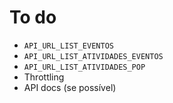 # To do

- `API_URL_LIST_EVENTOS`
- `API_URL_LIST_ATIVIDADES_EVENTOS`
- `API_URL_LIST_ATIVIDADES_POP`
- Throttling
- API docs (se possível)
